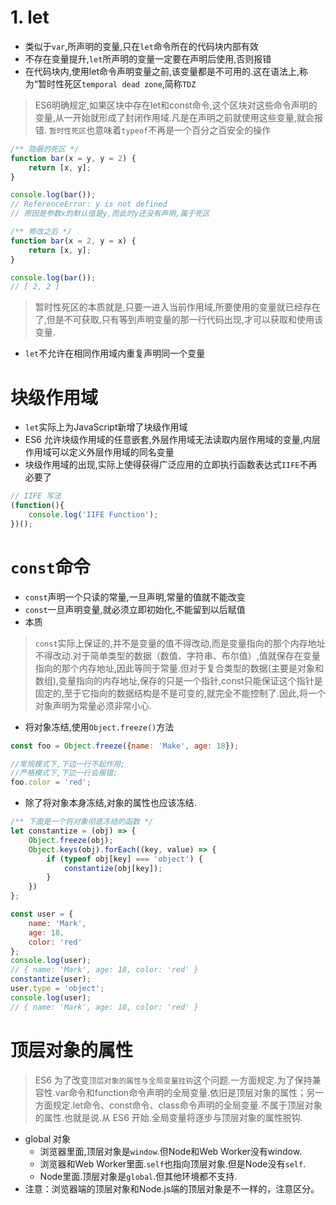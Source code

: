 # 1. let
+ 类似于`var`,所声明的变量,只在`let`命令所在的代码块内部有效
+ 不存在变量提升,`let`所声明的变量一定要在声明后使用,否则报错
+ 在代码块内,使用let命令声明变量之前,该变量都是不可用的.这在语法上,称为“暂时性死区`temporal dead zone`,简称`TDZ`
> ES6明确规定,如果区块中存在let和const命令,这个区块对这些命令声明的变量,从一开始就形成了封闭作用域.凡是在声明之前就使用这些变量,就会报错.
> `暂时性死区`也意味着`typeof`不再是一个百分之百安全的操作
```javascript
/** 隐蔽的死区 */
function bar(x = y, y = 2) {
    return [x, y];
}

console.log(bar());
// ReferenceError: y is not defined
// 原因是参数x的默认值是y,而此时y还没有声明,属于死区

/** 修改之后 */
function bar(x = 2, y = x) {
    return [x, y];
}

console.log(bar());
// [ 2, 2 ]
```
> 暂时性死区的本质就是,只要一进入当前作用域,所要使用的变量就已经存在了,但是不可获取,只有等到声明变量的那一行代码出现,才可以获取和使用该变量.
+ `let`不允许在相同作用域内重复声明同一个变量

# 块级作用域
+ `let`实际上为JavaScript新增了块级作用域
+ ES6 允许块级作用域的任意嵌套,外层作用域无法读取内层作用域的变量,内层作用域可以定义外层作用域的同名变量
+ 块级作用域的出现,实际上使得获得广泛应用的立即执行函数表达式`IIFE`不再必要了
```javascript
// IIFE 写法
(function(){
    console.log('IIFE Function');
})();
```

# `const`命令
+ `const`声明一个只读的常量,一旦声明,常量的值就不能改变
+ `const`一旦声明变量,就必须立即初始化,不能留到以后赋值
+ 本质
> `const`实际上保证的,并不是变量的值不得改动,而是变量指向的那个内存地址不得改动.对于简单类型的数据（数值、字符串、布尔值）,值就保存在变量指向的那个内存地址,因此等同于常量.但对于复合类型的数据(主要是对象和数组),变量指向的内存地址,保存的只是一个指针,const只能保证这个指针是固定的,至于它指向的数据结构是不是可变的,就完全不能控制了.因此,将一个对象声明为常量必须非常小心.
+ 将对象冻结,使用`Object.freeze()`方法
```javascript
const foo = Object.freeze({name: 'Make', age: 18});

//常规模式下,下边一行不起作用;
//严格模式下,下边一行会报错;
foo.color = 'red';
```
+ 除了将对象本身冻结,对象的属性也应该冻结.
```javascript
/** 下面是一个将对象彻底冻结的函数 */
let constantize = (obj) => {
    Object.freeze(obj);
    Object.keys(obj).forEach((key, value) => {
        if (typeof obj[key] === 'object') {
            constantize(obj[key]);
        }
    })
};

const user = {
    name: 'Mark',
    age: 18,
    color: 'red'
};
console.log(user);
// { name: 'Mark', age: 18, color: 'red' }
constantize(user);
user.type = 'object';
console.log(user);
// { name: 'Mark', age: 18, color: 'red' }
```
# 顶层对象的属性
> ES6 为了改变`顶层对象的属性与全局变量挂钩`这个问题.一方面规定.为了保持兼容性.var命令和function命令声明的全局变量.依旧是顶层对象的属性；另一方面规定.let命令、const命令、class命令声明的全局变量.不属于顶层对象的属性.也就是说.从 ES6 开始.全局变量将逐步与顶层对象的属性脱钩.
+ global 对象
    * 浏览器里面,顶层对象是`window`.但Node和Web Worker没有window.
    * 浏览器和Web Worker里面.`self`也指向顶层对象.但是Node没有`self`.
    * Node里面.顶层对象是`global`.但其他环境都不支持.
+ 注意：浏览器端的顶层对象和Node.js端的顶层对象是不一样的，注意区分。
